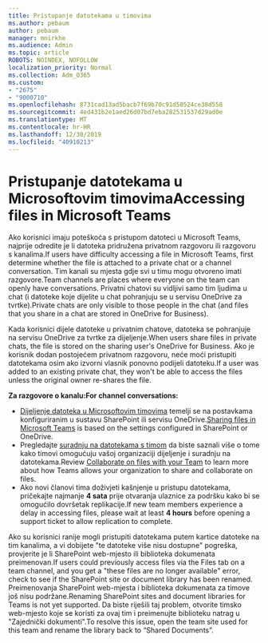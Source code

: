 ```yaml
---
title: Pristupanje datotekama u timovima
ms.author: pebaum
author: pebaum
manager: mnirkhe
ms.audience: Admin
ms.topic: article
ROBOTS: NOINDEX, NOFOLLOW
localization_priority: Normal
ms.collection: Adm_O365
ms.custom:
- "2675"
- "9000710"
ms.openlocfilehash: 8731cad13ad5bacb7f69b70c91d50524ce38d558
ms.sourcegitcommit: 4ed431b2e1aed26d07bd7eba282531537d29ad0e
ms.translationtype: MT
ms.contentlocale: hr-HR
ms.lasthandoff: 12/30/2019
ms.locfileid: "40910213"
---
```

# <a name="accessing-files-in-microsoft-teams"></a><span data-ttu-id="e8042-102">Pristupanje datotekama u Microsoftovim timovima</span><span class="sxs-lookup"><span data-stu-id="e8042-102">Accessing files in Microsoft Teams</span></span>

<span data-ttu-id="e8042-103">Ako korisnici imaju poteškoća s pristupom datoteci u Microsoft Teams, najprije odredite je li datoteka pridružena privatnom razgovoru ili razgovoru s kanalima.</span><span class="sxs-lookup"><span data-stu-id="e8042-103">If users have difficulty accessing a file in Microsoft Teams, first determine whether the file is attached to a private chat or a channel conversation.</span></span> <span data-ttu-id="e8042-104">Tim kanali su mjesta gdje svi u timu mogu otvoreno imati razgovore.</span><span class="sxs-lookup"><span data-stu-id="e8042-104">Team channels are places where everyone on the team can openly have conversations.</span></span> <span data-ttu-id="e8042-105">Privatni chatovi su vidljivi samo tim ljudima u chat (i datoteke koje dijelite u chat pohranjuju se u servisu OneDrive za tvrtke).</span><span class="sxs-lookup"><span data-stu-id="e8042-105">Private chats are only visible to those people in the chat (and files that you share in a chat are stored in OneDrive for Business).</span></span>

<span data-ttu-id="e8042-106">Kada korisnici dijele datoteke u privatnim chatove, datoteka se pohranjuje na servisu OneDrive za tvrtke za dijeljenje.</span><span class="sxs-lookup"><span data-stu-id="e8042-106">When users share files in private chats, the file is stored on the sharing user's OneDrive for Business.</span></span> <span data-ttu-id="e8042-107">Ako je korisnik dodan postojećem privatnom razgovoru, neće moći pristupiti datotekama osim ako izvorni vlasnik ponovno podijeli datoteku.</span><span class="sxs-lookup"><span data-stu-id="e8042-107">If a user was added to an existing private chat, they won't be able to access the files unless the original owner re-shares the file.</span></span>    

<span data-ttu-id="e8042-108">**Za razgovore o kanalu:**</span><span class="sxs-lookup"><span data-stu-id="e8042-108">**For channel conversations:**</span></span>

- <span data-ttu-id="e8042-109">[Dijeljenje datoteka u Microsoftovim timovima](https://docs.microsoft.com/MicrosoftTeams/sharing-files-in-teams) temelji se na postavkama konfiguriranim u sustavu SharePoint ili servisu OneDrive.</span><span class="sxs-lookup"><span data-stu-id="e8042-109">[Sharing files in Microsoft Teams](https://docs.microsoft.com/MicrosoftTeams/sharing-files-in-teams) is based on the settings configured in SharePoint or OneDrive.</span></span> 
- <span data-ttu-id="e8042-110">Pregledajte [suradnju na datotekama s timom](https://support.office.com/article/Collaborate-on-files-with-your-Team-9b200289-dbac-4823-85bd-628a5c7bb0ae) da biste saznali više o tome kako timovi omogućuju vašoj organizaciji dijeljenje i suradnju na datotekama.</span><span class="sxs-lookup"><span data-stu-id="e8042-110">Review [Collaborate on files with your Team](https://support.office.com/article/Collaborate-on-files-with-your-Team-9b200289-dbac-4823-85bd-628a5c7bb0ae) to learn more about how Teams allows your organization to share and collaborate on files.</span></span> 
- <span data-ttu-id="e8042-111">Ako novi članovi tima doživjeti kašnjenje u pristupu datotekama, pričekajte najmanje **4 sata** prije otvaranja ulaznice za podršku kako bi se omogućilo dovršetak replikacije.</span><span class="sxs-lookup"><span data-stu-id="e8042-111">If new team members experience a delay in accessing files, please wait at least **4 hours** before opening a support ticket to allow replication to complete.</span></span> 

<span data-ttu-id="e8042-112">Ako su korisnici ranije mogli pristupiti datotekama putem kartice datoteke na tim kanalima, a vi dobijete "te datoteke više nisu dostupne" pogreška, provjerite je li SharePoint web-mjesto ili biblioteka dokumenata preimenovan.</span><span class="sxs-lookup"><span data-stu-id="e8042-112">If users could previously access files via the Files tab on a team channel, and you get a "these files are no longer available" error, check to see if the SharePoint site or document library has been renamed.</span></span> <span data-ttu-id="e8042-113">Preimenovanja SharePoint web-mjesta i biblioteka dokumenata za timove još nisu podržane.</span><span class="sxs-lookup"><span data-stu-id="e8042-113">Renaming SharePoint sites and document libraries for Teams is not yet supported.</span></span> <span data-ttu-id="e8042-114">Da biste riješili taj problem, otvorite timsko web-mjesto koje se koristi za ovaj tim i preimenujte biblioteku natrag u "Zajednički dokumenti".</span><span class="sxs-lookup"><span data-stu-id="e8042-114">To resolve this issue, open the team site used for this team and rename the library back to “Shared Documents”.</span></span>